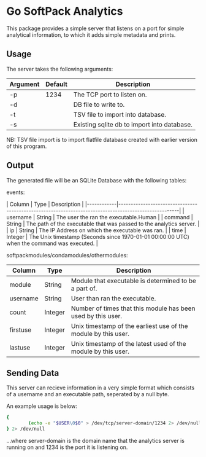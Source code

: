 # Go SoftPack Analytics

This package provides a simple server that listens on a port for simple analytical information, to which it adds simple metadata and prints.

## Usage

The server takes the following arguments:

|   Argument   |   Default   |  Description                                |
|--------------|-------------|---------------------------------------------|
| -p           | 1234        | The TCP port to listen on.                  |
| -d           |             | DB file to write to.                        |
| -t           |             | TSV file to import into database.           |
| -s           |             | Existing sqlite db to import into database. |

NB: TSV file import is to import flatfile database created with earlier version of this program.

## Output

The generated file will be an SQLite Database with the following tables:

events:

|   Column   |   Type   |   Description                                                                             |
|------------|------------------------------------------------------------------------------------------------------|
| username   | String   | The user the ran the executable.Human                                                     |
| command    | String   | The path of the executable that was passed to the analytics server.                       |
| ip         | String   | The IP Address on which the executable was ran.                                           |
| time       | Integer  | The Unix timestamp (Seconds since 1970-01-01 00:00:00 UTC) when the command was executed. |

softpackmodules/condamodules/othermodules:

|   Column   |   Type   |   Description                                                  |
|------------|----------|----------------------------------------------------------------|
| module     | String   | Module that executable is determined to be a part of.          |
| username   | String   | User than ran the executable.                                  |
| count      | Integer  | Number of times that this module has been used by this user.   |
| firstuse   | Integer  | Unix timestamp of the earliest use of the module by this user. |
| lastuse    | Integer  | Unix timestamp of the latest used of the module by this user.  |


## Sending Data

This server can recieve information in a very simple format which consists of a username and an executable path, seperated by a null byte.

An example usage is below:

```bash
{
        (echo -e "$USER\0$0" > /dev/tcp/server-domain/1234 2> /dev/null) &
} 2> /dev/null
```

…where server-domain is the domain name that the analytics server is running on and 1234 is the port it is listening on.
